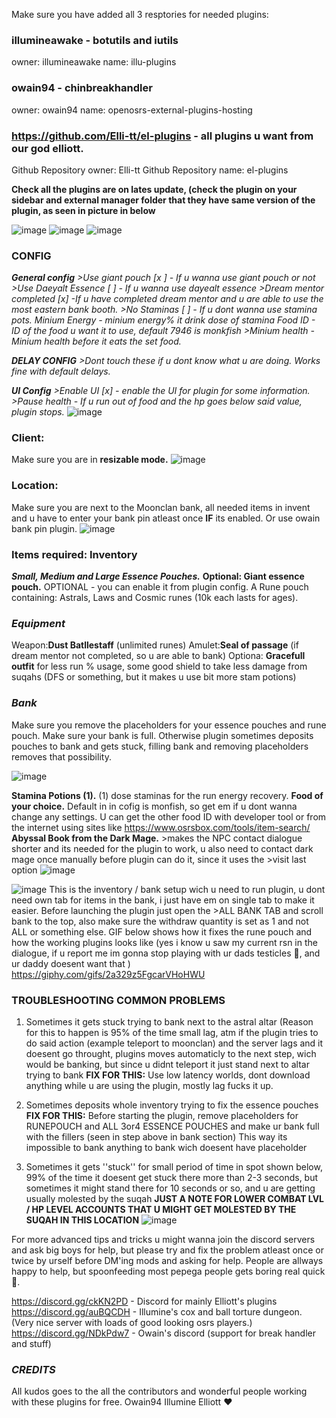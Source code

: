Make sure you have added all 3 resptories for needed plugins:
### illumineawake - botutils and iutils
owner: illumineawake
name: illu-plugins

### owain94 - chinbreakhandler
owner: owain94
name: openosrs-external-plugins-hosting

### https://github.com/Elli-tt/el-plugins - all plugins u want from our god elliott.
Github Repository owner: Elli-tt
Github Repository name: el-plugins

 

**Check all the plugins are on lates update, (check the plugin on your sidebar and external manager folder that they have same version of the plugin, as seen in picture in below**

![image](https://user-images.githubusercontent.com/62558948/97323974-feceb080-1879-11eb-9ff9-14038052f249.png)
![image](https://user-images.githubusercontent.com/62558948/97324116-2aea3180-187a-11eb-9471-7b63dedc31ad.png)
![image](https://user-images.githubusercontent.com/62558948/97324179-38072080-187a-11eb-8b5c-ce2779e0d0d6.png)

### CONFIG
_**General config**_
_>Use giant pouch [x ] - If u wanna use giant pouch or not_
_>Use Daeyalt Essence [ ] - If u wanna use dayealt essence_
_>Dream mentor completed [x] -If u have completed dream mentor and u are able to use the most eastern bank booth._
_>No Staminas [ ] - If u dont wanna use stamina pots._
_Minium Energy - minium energy% it drink dose of stamina_
_Food ID - ID of the food u want it to use, default 7946 is monkfish_
_>Minium health - Minium health before it eats the set food._

_**DELAY CONFIG**_
_>Dont touch these if u dont know what u are doing. Works fine with default delays._

_**UI Config**_
_>Enable UI [x] - enable the UI for plugin for some information._
_>Pause health - If u run out of food and the hp goes below said value, plugin stops._
![image](https://user-images.githubusercontent.com/62558948/97330054-6d167180-1880-11eb-8830-aa2f1b4095b8.png)

### Client:

Make sure you are in **resizable mode.**
![image](https://user-images.githubusercontent.com/62558948/97331941-989a5b80-1882-11eb-8a17-af09739b404b.png)



### Location:
Make sure you are next to the Moonclan bank, all needed items in invent and u have to enter your bank pin atleast once **IF** its enabled. Or use owain bank pin plugin.
![image](https://user-images.githubusercontent.com/62558948/97325735-f6777500-187b-11eb-9b6e-cbe528424d30.png)
### Items required: Inventory

_**Small, Medium and Large Essence Pouches.**_
**Optional: Giant essence pouch.** OPTIONAL - you can enable it from plugin config.
A Rune pouch containing: Astrals, Laws and Cosmic runes (10k each lasts for ages).
### **_Equipment_**

Weapon:**Dust Batllestaff** (unlimited runes)
Amulet:**Seal of passage** (if dream mentor not completed, so u are able to bank)
Optiona: **Gracefull outfit** for less run % usage, some good shield to take less damage from suqahs (DFS or something, but it makes u use bit more stam potions)

### **_Bank_**

Make sure you remove the placeholders for your essence pouches and rune pouch.
Make sure your bank is full. Otherwise plugin sometimes deposits pouches to bank and gets stuck, filling bank and removing placeholders removes that possibility.

![image](https://user-images.githubusercontent.com/62558948/97326863-18252c00-187d-11eb-9bf9-674139697d14.png)

**Stamina Potions (1).** (1) dose staminas for the run energy recovery.
**Food of your choice.** Default in in cofig is monfish, so get em if u dont wanna change any settings. U can get the other food ID with developer tool or from the internet using sites like https://www.osrsbox.com/tools/item-search/
**Abyssal Book from the Dark Mage.** >makes the NPC contact dialogue shorter and its needed for the plugin to work, u also need to contact dark mage once manually before plugin can do it, since it uses the >visit last option 
![image](https://user-images.githubusercontent.com/62558948/97327774-faa49200-187d-11eb-991f-0bac36a13f20.png)

![image](https://user-images.githubusercontent.com/62558948/97327982-34759880-187e-11eb-8c31-827197ac6569.png)
This is the inventory / bank setup wich u need to run plugin, u dont need own tab for items in the bank, i just have em on single tab to make it easier. Before launching the plugin just open the >ALL BANK TAB and scroll bank to the top, also make sure the withdraw quantity is set as 1 and not ALL or something else.
GIF below shows how it fixes the rune pouch and how the working plugins looks like (yes i know u saw my current rsn in the dialogue, if u report me im gonna stop playing with ur dads testicles 💯, and ur daddy doesent want that )
https://giphy.com/gifs/2a329z5FgcarVHoHWU

### TROUBLESHOOTING COMMON PROBLEMS
1. Sometimes it gets stuck trying to bank next to the astral altar (Reason for this to happen is 95% of the time small lag, atm if the plugin tries to do said action (example teleport to moonclan) and the server lags and it doesent go throught, plugins moves automaticly to the next step, wich would be banking, but since u didnt teleport it just stand next to altar trying to bank
**FIX FOR THIS:** Use low latency worlds, dont download anything while u are using the plugin, mostly lag fucks it up.

2. Sometimes deposits whole inventory trying to fix the essence pouches
**FIX FOR THIS:** Before starting the plugin, remove placeholders for RUNEPOUCH and ALL 3or4 ESSENCE POUCHES and make ur bank full with the fillers (seen in step above in bank section) This way its impossible to bank anything to bank wich doesent have placeholder

3. Sometimes it gets ''stuck'' for small period of time in spot shown below, 99% of the time it doesent get stuck there more than 2-3 seconds, but sometimes it might stand there for 10 seconds or so, and u are getting usually molested by the suqah
**JUST A NOTE FOR LOWER COMBAT LVL / HP LEVEL ACCOUNTS THAT U MIGHT GET MOLESTED BY THE SUQAH IN THIS LOCATION**
![image](https://user-images.githubusercontent.com/62558948/97329779-1c9f1400-1880-11eb-9ec2-429f48617f29.png)

For more advanced tips and tricks u might wanna join the discord servers and ask big boys for help, but please try and fix the problem atleast once or twice by urself before DM'ing mods and asking for help.
People are allways happy to help, but spoonfeeding most pepega people gets boring real quick 💯.

https://discord.gg/ckKN2PD - Discord for mainly Elliott's plugins
https://discord.gg/auBQCDH - Illumine's cox and ball torture dungeon. (Very nice server with loads of good looking osrs players.)
https://discord.gg/NDkPdw7 - Owain's discord (support for break handler and stuff)

### **_CREDITS_**
All kudos goes to the all the contributors and wonderful people working with these plugins for free.
Owain94
Illumine
Elliott
❤️ 